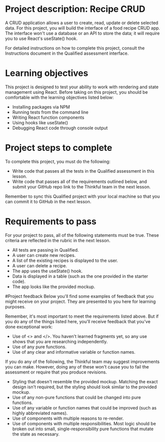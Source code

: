 # Project description: Recipe CRUD
A CRUD application allows a user to create, read, update or delete selected data. For this project, you will build the interface of a food recipe CRUD app. The interface won't use a database or an API to store the data; it will require you to use React's useState() hook.

For detailed instructions on how to complete this project, consult the Instructions document in the Qualified assessment interface.

# Learning objectives
This project is designed to test your ability to work with rendering and state management using React. Before taking on this project, you should be comfortable with the learning objectives listed below:

- Installing packages via NPM
- Running tests from the command line
- Writing React function components
- Using hooks like useState()
- Debugging React code through console output

# Project steps to complete
To complete this project, you must do the following:
- Write code that passes all the tests in the Qualified assessment in this lesson.
- Write code that passes all of the requirements outlined below, and submit your GitHub repo link to the Thinkful team in the next lesson.

Remember to sync this Qualified project with your local machine so that you can commit it to GitHub in the next lesson.

# Requirements to pass
For your project to pass, all of the following statements must be true. These criteria are reflected in the rubric in the next lesson.

- All tests are passing in Qualified.
- A user can create new recipes.
- A list of the existing recipes is displayed to the user.
- A user can delete a recipe.
- The app uses the useState() hook.
- Data is displayed in a table (such as the one provided in the starter code).
- The app looks like the provided mockup.

#Project feedback
Below you'll find some examples of feedback that you might receive on your project. They are presented to you here for learning purposes.

Remember, it's most important to meet the requirements listed above. But if you do any of the things listed here, you'll receive feedback that you've done exceptional work:

- Use of <> and </>. You haven't learned fragments yet, so any use shows that you are researching independently.
- Use of any pure functions.
- Use of any clear and informative variable or function names.

If you do any of the following, the Thinkful team may suggest improvements you can make. However, doing any of these won't cause you to fail the assessment or require that you produce revisions.

- Styling that doesn't resemble the provided mockup. Matching the exact design isn't required, but the styling should look similar to the provided mockup.
- Use of any non-pure functions that could be changed into pure functions.
- Use of any variable or function names that could be improved (such as highly abbreviated names).
- Use of components with multiple reasons to re-render.
- Use of components with multiple responsibilities. Most logic should be broken out into small, single-responsibility pure functions that mutate the state as necessary.
